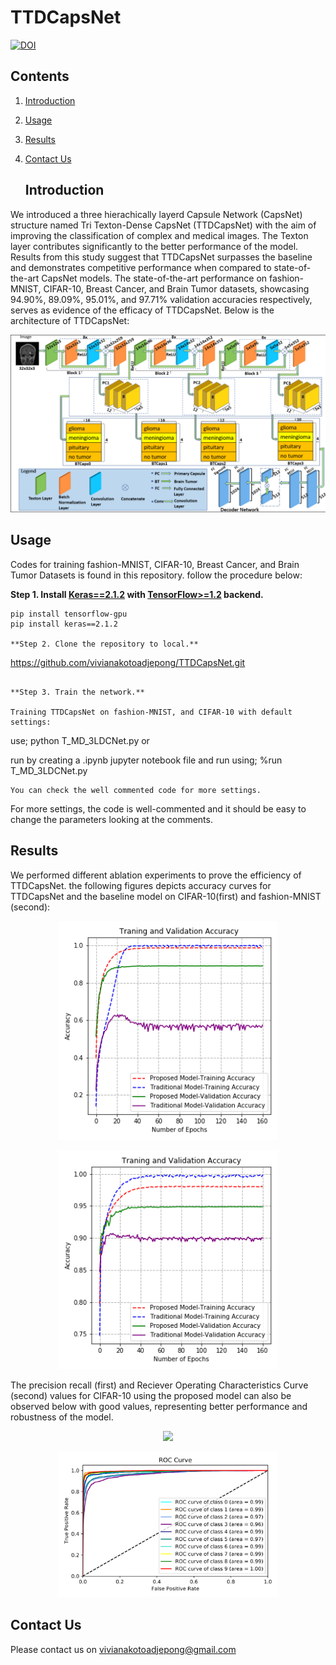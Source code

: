 # TTDCapsNet

[![DOI](https://zenodo.org/badge/751786438.svg)](https://zenodo.org/doi/10.5281/zenodo.10613575)

## Contents
1. [Introduction](#introduction)
2. [Usage](#usage)
3. [Results](#results)
4. [Contact Us](#contact-us)

   ## Introduction
We introduced a three hierachically layerd Capsule Network (CapsNet) structure named Tri Texton-Dense CapsNet (TTDCapsNet) with the aim of 
improving the classification of complex and medical images. The Texton layer contributes significantly to the better performance of the model.
Results from this study suggest that TTDCapsNet surpasses the baseline and demonstrates competitive performance when compared to state-of-the-art
CapsNet models. The state-of-the-art performance on fashion-MNIST, CIFAR-10, Breast Cancer, and Brain Tumor datasets, showcasing 94.90%, 89.09%, 95.01%, and 97.71% validation accuracies respectively, serves as evidence of the efficacy of TTDCapsNet. Below is the architecture of TTDCapsNet:
<p align="center">
<img src="figures/proposed architecture.png" width="700">
</p>

 ## Usage
Codes for training fashion-MNIST, CIFAR-10, Breast Cancer, and Brain Tumor Datasets is found in this repository. follow the procedure below:

**Step 1.
Install [Keras==2.1.2](https://github.com/fchollet/keras)
with [TensorFlow>=1.2](https://github.com/tensorflow/tensorflow) backend.**
```
pip install tensorflow-gpu
pip install keras==2.1.2

**Step 2. Clone the repository to local.**
```
https://github.com/vivianakotoadjepong/TTDCapsNet.git
```

**Step 3. Train the network.**  

Training TTDCapsNet on fashion-MNIST, and CIFAR-10 with default settings:
```
use; python T_MD_3LDCNet.py or

run by creating a .ipynb jupyter notebook file and run using; %run T_MD_3LDCNet.py

```
You can check the well commented code for more settings.
```
For more settings, the code is well-commented and it should be easy to change the parameters looking at the comments. 

## Results

We performed different ablation experiments to prove the efficiency of TTDCapsNet. the following figures depicts  accuracy curves for TTDCapsNet and the baseline model on CIFAR-10(first) and fashion-MNIST (second):
<p align="center">
<img src="figures/Cifar 10 Traning and Validation Accuracy.png" width="350">
</p>

<p align="center">
<img src="figures/fashion Mnist Traning and Validation Accuracy.png" width="350">
</p>
The precision recall (first) and Reciever Operating Characteristics Curve (second) values for CIFAR-10 using the proposed model can also be observed below with good values, representing better performance and robustness of the model.

<p align="center">
<img src="figures/cifar10 Precision_Recall plot.png" width="350">
</p>

<p align="center">
<img src="figures/cifar10 ROC plot.png" width="350">
</p>

## Contact Us
Please contact us on vivianakotoadjepong@gmail.com

